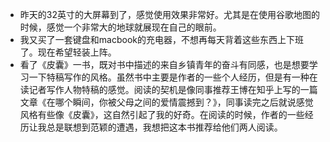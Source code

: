 - 昨天的32英寸的大屏幕到了，感觉使用效果非常好。尤其是在使用谷歌地图的时候，感觉一个非常大的地球就展现在自己的眼前。
- 我又买了一套键盘和macbook的充电器，不想再每天背着这些东西上下班了。现在希望轻装上阵。
- 看了《皮囊》一书，既对书中描述的来自乡镇青年的奋斗有同感，也是想要学习一下特稿写作的风格。虽然书中主要是作者的一些个人经历，但是有一种在读记者写作人物特稿的感觉。阅读的契机是像同事推荐王博在知乎上写的一篇文章《在哪个瞬间，你被父母之间的爱情震撼到？》，同事读完之后就说感觉风格有些像《皮囊》，这自然引起了我的好奇。在阅读的时候，作者的一些经历让我总是联想到范颖的遭遇，我想把这本书推荐给他们两人阅读。
